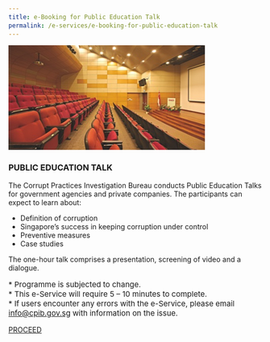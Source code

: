 ```yaml
---
title: e-Booking for Public Education Talk
permalink: /e-services/e-booking-for-public-education-talk
---
```


<img src="/images/book_public-edu-talk.jpg" alt="Public Education Talk">

### **PUBLIC EDUCATION TALK**

The Corrupt Practices Investigation Bureau conducts Public Education Talks for government agencies and private companies. The participants can expect to learn about:

* Definition of corruption
* Singapore’s success in keeping corruption under control
* Preventive measures
* Case studies

The one-hour talk comprises a presentation, screening of video and a dialogue.

<p style="font-size:15px">
* Programme is subjected to change.<br>
* This e-Service will require 5 – 10 minutes to complete.<br>
* If users encounter any errors with the e-Service, please email <a href = "mailto: info@cpib.gov.sg">info@cpib.gov.sg</a> with information on the issue.
</p>

<a class="button_special" href="https://go.gov.sg/cpibpubliceducationtalks">PROCEED</a>

